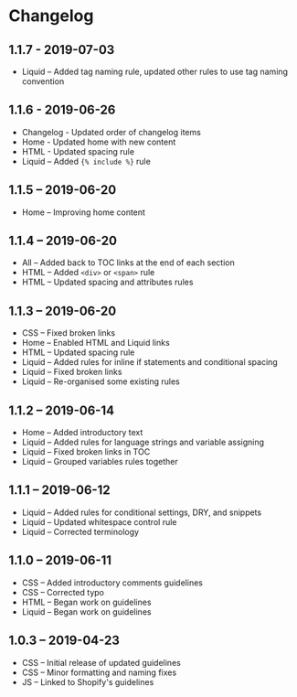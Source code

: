 # Changelog

## 1.1.7 - 2019-07-03
* Liquid – Added tag naming rule, updated other rules to use tag naming convention

## 1.1.6 - 2019-06-26
* Changelog - Updated order of changelog items
* Home - Updated home with new content
* HTML - Updated spacing rule
* Liquid – Added `{% include %}` rule

## 1.1.5 – 2019-06-20
* Home – Improving home content

## 1.1.4 – 2019-06-20
* All – Added back to TOC links at the end of each section
* HTML – Added `<div>` or `<span>` rule
* HTML – Updated spacing and attributes rules

## 1.1.3 – 2019-06-20
* CSS – Fixed broken links
* Home – Enabled HTML and Liquid links
* HTML – Updated spacing rule
* Liquid – Added rules for inline if statements and conditional spacing
* Liquid – Fixed broken links
* Liquid – Re-organised some existing rules

## 1.1.2 – 2019-06-14
* Home – Added introductory text
* Liquid – Added rules for language strings and variable assigning
* Liquid – Fixed broken links in TOC
* Liquid – Grouped variables rules together

## 1.1.1 – 2019-06-12
* Liquid – Added rules for conditional settings, DRY, and snippets
* Liquid – Updated whitespace control rule
* Liquid – Corrected terminology

## 1.1.0 – 2019-06-11
* CSS – Added introductory comments guidelines
* CSS – Corrected typo
* HTML – Began work on guidelines
* Liquid – Began work on guidelines

## 1.0.3 – 2019-04-23
* CSS – Initial release of updated guidelines
* CSS – Minor formatting and naming fixes
* JS – Linked to Shopify's guidelines